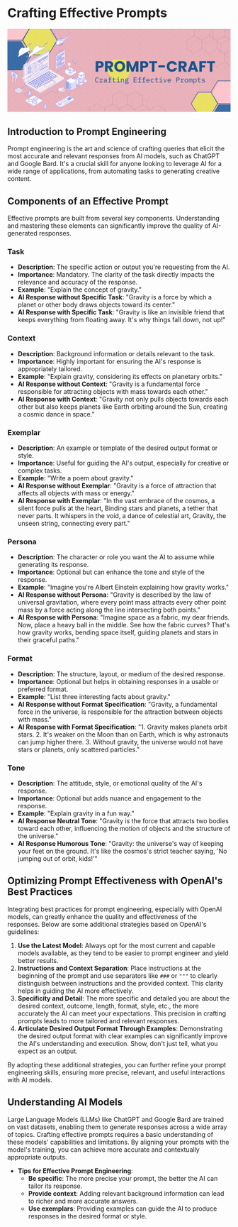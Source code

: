 # Crafting Effective Prompts
![PromptCraft](images/Crafting%20Effective%20Prompts.gif)

## Introduction to Prompt Engineering

Prompt engineering is the art and science of crafting queries that elicit the most accurate and relevant responses from AI models, such as ChatGPT and Google Bard. It's a crucial skill for anyone looking to leverage AI for a wide range of applications, from automating tasks to generating creative content.

## Components of an Effective Prompt

Effective prompts are built from several key components. Understanding and mastering these elements can significantly improve the quality of AI-generated responses.

### Task

- **Description**: The specific action or output you're requesting from the AI.
- **Importance**: Mandatory. The clarity of the task directly impacts the relevance and accuracy of the response.
- **Example**: "Explain the concept of gravity."
- **AI Response without Specific Task**: "Gravity is a force by which a planet or other body draws objects toward its center."
- **AI Response with Specific Task**: "Gravity is like an invisible friend that keeps everything from floating away. It's why things fall down, not up!"

### Context

- **Description**: Background information or details relevant to the task.
- **Importance**: Highly important for ensuring the AI's response is appropriately tailored.
- **Example**: "Explain gravity, considering its effects on planetary orbits."
- **AI Response without Context**: "Gravity is a fundamental force responsible for attracting objects with mass towards each other."
- **AI Response with Context**: "Gravity not only pulls objects towards each other but also keeps planets like Earth orbiting around the Sun, creating a cosmic dance in space."

### Exemplar

- **Description**: An example or template of the desired output format or style.
- **Importance**: Useful for guiding the AI's output, especially for creative or complex tasks.
- **Example**: "Write a poem about gravity."
- **AI Response without Exemplar**: "Gravity is a force of attraction that affects all objects with mass or energy."
- **AI Response with Exemplar**: "In the vast embrace of the cosmos, a silent force pulls at the heart, Binding stars and planets, a tether that never parts. It whispers in the void, a dance of celestial art, Gravity, the unseen string, connecting every part."

### Persona

- **Description**: The character or role you want the AI to assume while generating its response.
- **Importance**: Optional but can enhance the tone and style of the response.
- **Example**: "Imagine you're Albert Einstein explaining how gravity works."
- **AI Response without Persona**: "Gravity is described by the law of universal gravitation, where every point mass attracts every other point mass by a force acting along the line intersecting both points."
- **AI Response with Persona**: "Imagine space as a fabric, my dear friends. Now, place a heavy ball in the middle. See how the fabric curves? That's how gravity works, bending space itself, guiding planets and stars in their graceful paths."

### Format

- **Description**: The structure, layout, or medium of the desired response.
- **Importance**: Optional but helps in obtaining responses in a usable or preferred format.
- **Example**: "List three interesting facts about gravity."
- **AI Response without Format Specification**: "Gravity, a fundamental force in the universe, is responsible for the attraction between objects with mass."
- **AI Response with Format Specification**: "1. Gravity makes planets orbit stars. 2. It's weaker on the Moon than on Earth, which is why astronauts can jump higher there. 3. Without gravity, the universe would not have stars or planets, only scattered particles."

### Tone

- **Description**: The attitude, style, or emotional quality of the AI's response.
- **Importance**: Optional but adds nuance and engagement to the response.
- **Example**: "Explain gravity in a fun way."
- **AI Response Neutral Tone**: "Gravity is the force that attracts two bodies toward each other, influencing the motion of objects and the structure of the universe."
- **AI Response Humorous Tone**: "Gravity: the universe's way of keeping your feet on the ground. It's like the cosmos's strict teacher saying, 'No jumping out of orbit, kids!'"

## Optimizing Prompt Effectiveness with OpenAI's Best Practices

Integrating best practices for prompt engineering, especially with OpenAI models, can greatly enhance the quality and effectiveness of the responses. Below are some additional strategies based on OpenAI's guidelines:

1. **Use the Latest Model**: Always opt for the most current and capable models available, as they tend to be easier to prompt engineer and yield better results.
2. **Instructions and Context Separation**: Place instructions at the beginning of the prompt and use separators like `###` or `"""` to clearly distinguish between instructions and the provided context. This clarity helps in guiding the AI more effectively.
3. **Specificity and Detail**: The more specific and detailed you are about the desired context, outcome, length, format, style, etc., the more accurately the AI can meet your expectations. This precision in crafting prompts leads to more tailored and relevant responses.
4. **Articulate Desired Output Format Through Examples**: Demonstrating the desired output format with clear examples can significantly improve the AI's understanding and execution. Show, don't just tell, what you expect as an output.

By adopting these additional strategies, you can further refine your prompt engineering skills, ensuring more precise, relevant, and useful interactions with AI models.

## Understanding AI Models

Large Language Models (LLMs) like ChatGPT and Google Bard are trained on vast datasets, enabling them to generate responses across a wide array of topics. Crafting effective prompts requires a basic understanding of these models' capabilities and limitations. By aligning your prompts with the model's training, you can achieve more accurate and contextually appropriate outputs.

- **Tips for Effective Prompt Engineering**:
  - **Be specific**: The more precise your prompt, the better the AI can tailor its response.
  - **Provide context**: Adding relevant background information can lead to richer and more accurate answers.
  - **Use exemplars**: Providing examples can guide the AI to produce responses in the desired format or style.
